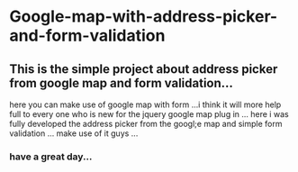 <h1>Google-map-with-address-picker-and-form-validation</h1>
<h2>This is the simple project about address picker from google map and form validation...</h2> here you can make use of google map with form ...i think it will more help full to every one who is new for the jquery google map plug in ... here i was fully developed the address picker from the googl;e map and simple form validation ... make use of it guys ... <h3>have a great day...</h3>
